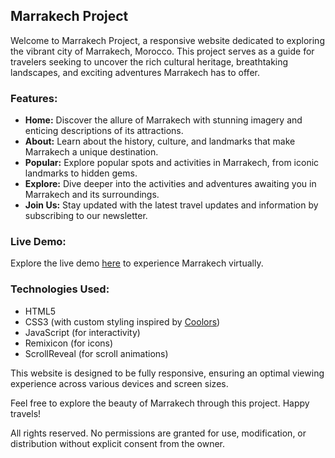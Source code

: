 ## Marrakech Project

Welcome to Marrakech Project, a responsive website dedicated to exploring the vibrant city of Marrakech, Morocco. This project serves as a guide for travelers seeking to uncover the rich cultural heritage, breathtaking landscapes, and exciting adventures Marrakech has to offer.

### Features:
- **Home:** Discover the allure of Marrakech with stunning imagery and enticing descriptions of its attractions.
- **About:** Learn about the history, culture, and landmarks that make Marrakech a unique destination.
- **Popular:** Explore popular spots and activities in Marrakech, from iconic landmarks to hidden gems.
- **Explore:** Dive deeper into the activities and adventures awaiting you in Marrakech and its surroundings.
- **Join Us:** Stay updated with the latest travel updates and information by subscribing to our newsletter.

### Live Demo:
Explore the live demo [here](https://marrakech-landing-page.vercel.app/) to experience Marrakech virtually.

### Technologies Used:
- HTML5
- CSS3 (with custom styling inspired by [Coolors](https://coolors.co/))
- JavaScript (for interactivity)
- Remixicon (for icons)
- ScrollReveal (for scroll animations)

This website is designed to be fully responsive, ensuring an optimal viewing experience across various devices and screen sizes.

Feel free to explore the beauty of Marrakech through this project. Happy travels!

All rights reserved. No permissions are granted for use, modification, or distribution without explicit consent from the owner.
